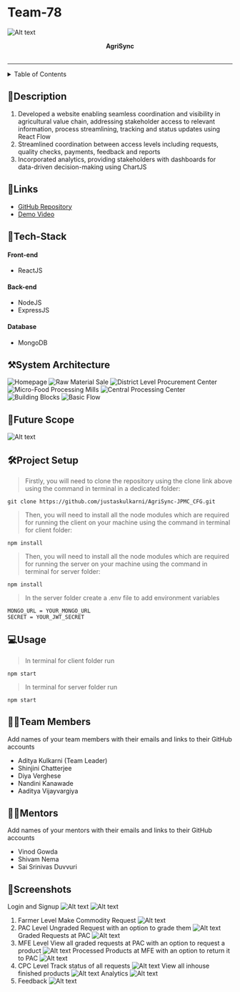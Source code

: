 # Team-78
![Alt text](image-6.png)

<div align="center">
   <strong>AgriSync</strong> <br> <br>
  
</div>
<hr>

<details>
<summary>Table of Contents</summary>

- [Description](#description)
- [Links](#links)
- [Tech Stack](#tech-stack)
- [System Architecture](#system-architecture)
- [Future Scope](#future-scope)
- [Project Setup](#project-setup)
- [Usage](#usage)
- [Team Members](#team-members)
- [Mentors](#mentors)
- [Screenshots](#screenshots)

</details>

## 📝Description

1. Developed a website enabling seamless coordination and
 visibility in agricultural value chain, addressing stakeholder access to relevant information, process streamlining, tracking and status updates using React Flow
 2. Streamlined coordination between access levels including    requests, quality checks, payments, feedback and reports
3. Incorporated analytics, providing stakeholders with dashboards for data-driven decision-making using ChartJS

## 🔗Links

- [GitHub Repository](https://github.com/justaskulkarni/AgriSync-JPMC_CFG.git)
- [Demo Video](https://drive.google.com/drive/folders/1NLTDlZRaty8-WZiEGGM_bzh9SIIN-kf2)



## 🤖Tech-Stack

#### Front-end
- ReactJS

#### Back-end
- NodeJS
- ExpressJS

#### Database
- MongoDB


## ⚒️System Architecture
![Homepage](./images/image.png) 
![Raw Material Sale](./images/image-1.png)
![District Level Procurement Center](./images/image-2.png)
![Micro-Food Processing Mills](./images/image-3.png)
![Central Processing Center](./images/image-7.png)
![Building Blocks](./images/image-8.png)
![Basic Flow](./images/image-10.png)
## 🔮Future Scope

![Alt text](./images/image-9.png)

## 🛠Project Setup

>Firstly, you will need to clone the repository using the clone link above using the command in terminal in a dedicated folder:

    git clone https://github.com/justaskulkarni/AgriSync-JPMC_CFG.git

>Then, you will need to install all the node modules which are required for running the client on your machine using the command in terminal for client folder:

    npm install

>Then, you will need to install all the node modules which are required for running the server on your machine using the command in terminal for server folder:

    npm install

>In the server folder create a .env file to add environment variables

    MONGO_URL = YOUR_MONGO_URL
    SECRET = YOUR_JWT_SECRET
## 💻Usage

>In terminal for client folder run
    
    npm start

>In terminal for server folder run

    npm start
## 👨‍💻Team Members

Add names of your team members with their emails and links to their GitHub accounts

- Aditya Kulkarni (Team Leader) 
- Shinjini Chatterjee
- Diya Verghese
- Nandini Kanawade
- Aaditya Vijayvargiya 


## 👨‍🏫Mentors

Add names of your mentors with their emails and links to their GitHub accounts

- Vinod Gowda 
- Shivam Nema 
- Sai Srinivas Duvvuri

## 📱Screenshots
Login and Signup
![Alt text](./images/image-20.png)
![Alt text](./images/image-21.png)
1. Farmer Level
Make Commodity Request
![Alt text](./images/image-11.png)
2. PAC Level
Ungraded Request with an option to grade them
![Alt text](./images/image-12.png)
Graded Requests at PAC
![Alt text](./images/image-13.png)
3. MFE Level
View all graded requests at PAC with an option to request a product
![Alt text](./images/image-14.png)
Processed Products at MFE with an option to return it to PAC
![Alt text](image-15.png)
4. CPC Level
Track status of all requests
![Alt text](image-16.png)
View all inhouse finished products 
![Alt text](image-17.png)
Analytics
![Alt text](image-18.png)
5. Feedback
![Alt text](./images/image-19.png)
